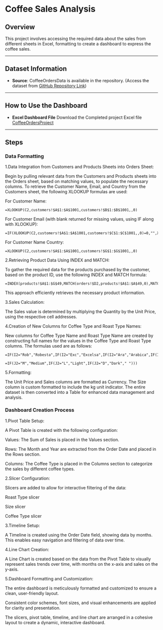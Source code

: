 # Coffee Sales Analysis

## Overview

This project involves accessing the required data about the sales from different sheets in Excel, formatting to create a dashboard to express the coffee sales.

---

## Dataset Information

- **Source**: CoffeeOrdersData is available in the repository.
  (Access the dataset from [GitHub Repository Link](https://github.com/Analyst-Aslam/Coffee_Sales_Analysis))

---

## How to Use the Dashboard

- **Excel Dashboard File**
  Download the Completed project Excel file [CoffeeOrdersProject](https://github.com/Analyst-Aslam/Coffee_Sales_Analysis/blob/main/CoffeeOrdersProject.xlsx)
  
---

## Steps

### Data Formatting

1.Data Integration from Customers and Products Sheets into Orders Sheet:

Begin by pulling relevant data from the Customers and Products sheets into the Orders sheet, based on matching values, to populate the necessary columns.
To retrieve the Customer Name, Email, and Country from the Customers sheet, the following XLOOKUP formulas are used:

For Customer Name:
```excel
=XLOOKUP(C2,customers!$A$1:$A$1001,customers!$B$1:$B$1001,,0)
```

For Customer Email (with blank returned for missing values, using IF along with XLOOKUP):
```excel
=IF(XLOOKUP(C2,customers!$A$1:$A$1001,customers!$C$1:$C$1001,,0)=0,"",XLOOKUP(C2,customers!$A$1:$A$1001,customers!$C$1:$C$1001,,0))
```

For Customer Name Country:
```excel
=XLOOKUP(C2,customers!$A$1:$A$1001,customers!$G$1:$G$1001,,0)
```
2.Retrieving Product Data Using INDEX and MATCH:

To gather the required data for the products purchased by the customer, based on the product ID, use the following INDEX and MATCH formula:
```excel
=INDEX(products!$A$1:$G$49,MATCH(orders!$D2,products!$A$1:$A$49,0),MATCH(orders!I$1,products!$A$1:$G$1,0))
```
This approach efficiently retrieves the necessary product information.

3.Sales Calculation:

The Sales value is determined by multiplying the Quantity by the Unit Price, using the respective cell addresses.

4.Creation of New Columns for Coffee Type and Roast Type Names:

New columns for Coffee Type Name and Roast Type Name are created by constructing full names for the values in the Coffee Type and Roast Type columns. The formulas used are as follows:
```excel
=IF(I2="Rob","Robesta",IF(I2="Exc","Excelsa",IF(I2="Ara","Arabica",IF(I2="Lib","Liberica",""))))

=IF(J2="M","Medium",IF(J2="L","Light",IF(J2="D","Dark"," ")))
```
5.Formatting:

The Unit Price and Sales columns are formatted as Currency.
The Size column is custom formatted to include the kg unit indicator.
The entire dataset is then converted into a Table for enhanced data management and analysis.

### Dashboard Creation Process
1.Pivot Table Setup:

A Pivot Table is created with the following configuration:

Values: The Sum of Sales is placed in the Values section.

Rows: The Month and Year are extracted from the Order Date and placed in the Rows section.

Columns: The Coffee Type is placed in the Columns section to categorize the sales by different coffee types.

2.Slicer Configuration:

Slicers are added to allow for interactive filtering of the data:

Roast Type slicer

Size slicer

Coffee Type slicer

3.Timeline Setup:

A Timeline is created using the Order Date field, showing data by months. This enables easy navigation and filtering of data over time.

4.Line Chart Creation:

A Line Chart is created based on the data from the Pivot Table to visually represent sales trends over time, with months on the x-axis and sales on the y-axis.

5.Dashboard Formatting and Customization:

The entire dashboard is meticulously formatted and customized to ensure a clean, user-friendly layout.

Consistent color schemes, font sizes, and visual enhancements are applied for clarity and presentation.

The slicers, pivot table, timeline, and line chart are arranged in a cohesive layout to create a dynamic, interactive dashboard.


